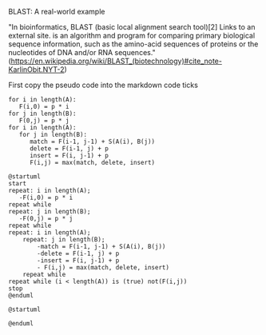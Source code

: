 BLAST: A real-world example

"In bioinformatics, BLAST (basic local alignment search tool)[2]
Links to an external site. is an algorithm and program for comparing primary biological sequence information, 
such as the amino-acid sequences of proteins or the nucleotides of DNA and/or RNA sequences." (https://en.wikipedia.org/wiki/BLAST_(biotechnology)#cite_note-KarlinObit.NYT-2)

First copy the pseudo code into the markdown code ticks
```
for i in length(A):
   F(i,0) = p * i
for j in length(B):
   F(0,j) = p * j
for i in length(A):
   for j in length(B):
      match = F(i-1, j-1) + S(A(i), B(j))
      delete = F(i-1, j) + p
      insert = F(i, j-1) + p
      F(i,j) = max(match, delete, insert)
```
```plantuml
@startuml
start
repeat: i in length(A);
   -F(i,0) = p * i
repeat while
repeat: j in length(B);
   -F(0,j) = p * j
repeat while 
repeat: i in length(A);
    repeat: j in length(B);
        -match = F(i-1, j-1) + S(A(i), B(j))
        -delete = F(i-1, j) + p
        -insert = F(i, j-1) + p
        - F(i,j) = max(match, delete, insert)
    repeat while 
repeat while (i < length(A)) is (true) not(F(i,j)) 
stop
@enduml
```

```plantuml
@startuml

@enduml
```